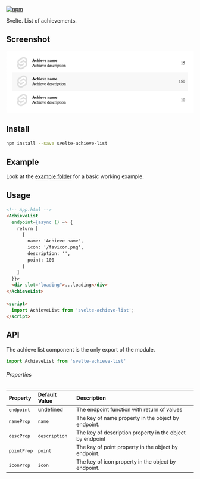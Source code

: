 [![npm][npm]][npm-url]

Svelte. List of achievements.

## Screenshot

![Screenshot](https://raw.githubusercontent.com/Zimtir/svelte-achieve-list/master/assets/example.png 'Screenshot')

## Install

```bash
npm install --save svelte-achieve-list
```

## Example

Look at the [example folder][example-folder-url] for a basic working example.

## Usage

```html
<!-- App.html -->
<AchieveList
  endpoint={async () => {
    return [
      {
        name: 'Achieve name',
        icon: '/favicon.png',
        description: '',
        point: 100
      }
    ]
  }}>
  <div slot="loading">...loading</div>
</AchieveList>

<script>
  import AchieveList from 'svelte-achieve-list';
</script>
```

## API

The achieve list component is the only export of the module.

```javascript
import AchieveList from 'svelte-achieve-list'
```

###### Properties

| Property    | Default Value | Description                                               |
| :---------- | :------------ | :-------------------------------------------------------- |
| `endpoint`  | undefined     | The endpoint function with return of values               |
| `nameProp`  | `name`        | The key of name property in the object by endpoint.       |
| `descProp`  | `description` | The key of description property in the object by endpoint |
| `pointProp` | `point`       | The key of point property in the object by endpoint.      |
| `iconProp`  | `icon`        | The key of icon property in the object by endpoint.       |

[npm]: https://img.shields.io/npm/v/svelte-achieve-list.svg
[npm-url]: https://npmjs.com/package/svelte-achieve-list
[example-folder-url]: https://github.com/Zimtir/svelte-achieve-list/tree/master/example
